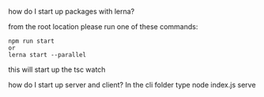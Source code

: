 how do I start up packages with lerna? 

from the root location please run one of these commands: 

    npm run start 
    or 
    lerna start --parallel
    
this will start up the tsc watch 

how do I start up server and client?
    In the cli folder type 
    node index.js serve 